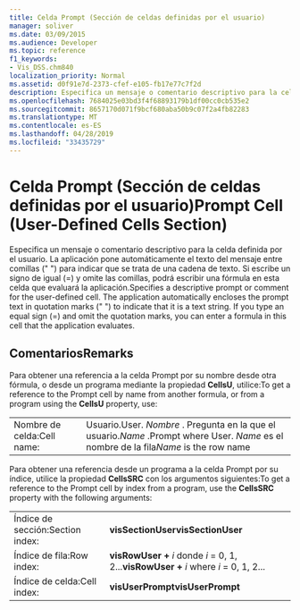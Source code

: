 ```yaml
---
title: Celda Prompt (Sección de celdas definidas por el usuario)
manager: soliver
ms.date: 03/09/2015
ms.audience: Developer
ms.topic: reference
f1_keywords:
- Vis_DSS.chm840
localization_priority: Normal
ms.assetid: d0f91e7d-2373-cfef-e105-fb17e77c7f2d
description: Especifica un mensaje o comentario descriptivo para la celda definida por el usuario. La aplicación encierra automáticamente el texto del mensaje entre comillas () para indicar que se trata de una cadena de texto. Si escribe un signo igual (=) y omite las comillas, puede escribir una fórmula en esta celda que evalúe la aplicación.
ms.openlocfilehash: 7684025e03bd3f4f68893179b1df00cc0cb535e2
ms.sourcegitcommit: 8657170d071f9bcf680aba50b9c07f2a4fb82283
ms.translationtype: MT
ms.contentlocale: es-ES
ms.lasthandoff: 04/28/2019
ms.locfileid: "33435729"
---
```

# <a name="prompt-cell-user-defined-cells-section"></a><span data-ttu-id="b46e8-105">Celda Prompt (Sección de celdas definidas por el usuario)</span><span class="sxs-lookup"><span data-stu-id="b46e8-105">Prompt Cell (User-Defined Cells Section)</span></span>

<span data-ttu-id="b46e8-p102">Especifica un mensaje o comentario descriptivo para la celda definida por el usuario. La aplicación pone automáticamente el texto del mensaje entre comillas (" ") para indicar que se trata de una cadena de texto. Si escribe un signo de igual (=) y omite las comillas, podrá escribir una fórmula en esta celda que evaluará la aplicación.</span><span class="sxs-lookup"><span data-stu-id="b46e8-p102">Specifies a descriptive prompt or comment for the user-defined cell. The application automatically encloses the prompt text in quotation marks (" ") to indicate that it is a text string. If you type an equal sign (=) and omit the quotation marks, you can enter a formula in this cell that the application evaluates.</span></span>
  
## <a name="remarks"></a><span data-ttu-id="b46e8-109">Comentarios</span><span class="sxs-lookup"><span data-stu-id="b46e8-109">Remarks</span></span>

<span data-ttu-id="b46e8-110">Para obtener una referencia a la celda Prompt por su nombre desde otra fórmula, o desde un programa mediante la propiedad **CellsU**, utilice:</span><span class="sxs-lookup"><span data-stu-id="b46e8-110">To get a reference to the Prompt cell by name from another formula, or from a program using the **CellsU** property, use:</span></span> 
  
|||
|:-----|:-----|
| <span data-ttu-id="b46e8-111">Nombre de celda:</span><span class="sxs-lookup"><span data-stu-id="b46e8-111">Cell name:</span></span>  <br/> | <span data-ttu-id="b46e8-112">Usuario.</span><span class="sxs-lookup"><span data-stu-id="b46e8-112">User.</span></span>  <span data-ttu-id="b46e8-113">*Nombre* . Pregunta en la que el usuario.</span><span class="sxs-lookup"><span data-stu-id="b46e8-113">*Name*  .Prompt            where User.</span></span>  <span data-ttu-id="b46e8-114">*Name* es el nombre de la fila</span><span class="sxs-lookup"><span data-stu-id="b46e8-114">*Name*  is the row name</span></span>  <br/> |
   
<span data-ttu-id="b46e8-115">Para obtener una referencia desde un programa a la celda Prompt por su índice, utilice la propiedad **CellsSRC** con los argumentos siguientes:</span><span class="sxs-lookup"><span data-stu-id="b46e8-115">To get a reference to the Prompt cell by index from a program, use the **CellsSRC** property with the following arguments:</span></span> 
  
|||
|:-----|:-----|
| <span data-ttu-id="b46e8-116">Índice de sección:</span><span class="sxs-lookup"><span data-stu-id="b46e8-116">Section index:</span></span>  <br/> |<span data-ttu-id="b46e8-117">**visSectionUser**</span><span class="sxs-lookup"><span data-stu-id="b46e8-117">**visSectionUser**</span></span> <br/> |
| <span data-ttu-id="b46e8-118">Índice de fila:</span><span class="sxs-lookup"><span data-stu-id="b46e8-118">Row index:</span></span>  <br/> |<span data-ttu-id="b46e8-119">**visRowUser +** *i* donde *i* = 0, 1, 2...</span><span class="sxs-lookup"><span data-stu-id="b46e8-119">**visRowUser +** *i*            where  *i*  = 0, 1, 2...</span></span>  <br/> |
| <span data-ttu-id="b46e8-120">Índice de celda:</span><span class="sxs-lookup"><span data-stu-id="b46e8-120">Cell index:</span></span>  <br/> |<span data-ttu-id="b46e8-121">**visUserPrompt**</span><span class="sxs-lookup"><span data-stu-id="b46e8-121">**visUserPrompt**</span></span> <br/> |
   

